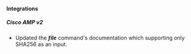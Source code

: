 
#### Integrations

##### Cisco AMP v2

- Updated the ***file*** command's documentation which supporting only SHA256 as an input.